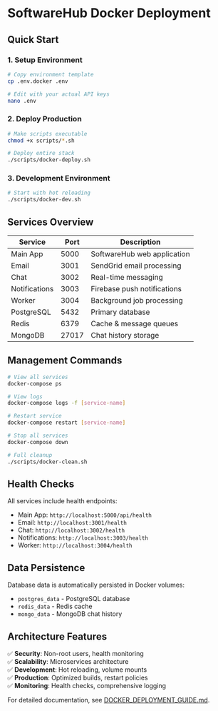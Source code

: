 # SoftwareHub Docker Deployment

## Quick Start

### 1. Setup Environment
```bash
# Copy environment template
cp .env.docker .env

# Edit with your actual API keys
nano .env
```

### 2. Deploy Production
```bash
# Make scripts executable
chmod +x scripts/*.sh

# Deploy entire stack
./scripts/docker-deploy.sh
```

### 3. Development Environment
```bash
# Start with hot reloading
./scripts/docker-dev.sh
```

## Services Overview

| Service | Port | Description |
|---------|------|-------------|
| Main App | 5000 | SoftwareHub web application |
| Email | 3001 | SendGrid email processing |
| Chat | 3002 | Real-time messaging |
| Notifications | 3003 | Firebase push notifications |
| Worker | 3004 | Background job processing |
| PostgreSQL | 5432 | Primary database |
| Redis | 6379 | Cache & message queues |
| MongoDB | 27017 | Chat history storage |

## Management Commands

```bash
# View all services
docker-compose ps

# View logs
docker-compose logs -f [service-name]

# Restart service
docker-compose restart [service-name]

# Stop all services
docker-compose down

# Full cleanup
./scripts/docker-clean.sh
```

## Health Checks

All services include health endpoints:
- Main App: `http://localhost:5000/api/health`
- Email: `http://localhost:3001/health`
- Chat: `http://localhost:3002/health`
- Notifications: `http://localhost:3003/health`
- Worker: `http://localhost:3004/health`

## Data Persistence

Database data is automatically persisted in Docker volumes:
- `postgres_data` - PostgreSQL database
- `redis_data` - Redis cache
- `mongo_data` - MongoDB chat history

## Architecture Features

✅ **Security**: Non-root users, health monitoring  
✅ **Scalability**: Microservices architecture  
✅ **Development**: Hot reloading, volume mounts  
✅ **Production**: Optimized builds, restart policies  
✅ **Monitoring**: Health checks, comprehensive logging  

For detailed documentation, see [DOCKER_DEPLOYMENT_GUIDE.md](./DOCKER_DEPLOYMENT_GUIDE.md).